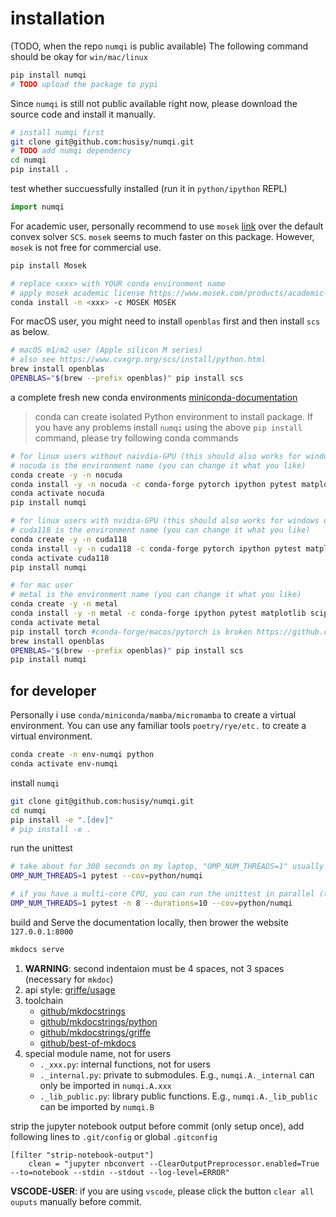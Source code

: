 # installation

(TODO, when the repo `numqi` is public available) The following command should be okay for `win/mac/linux`

```bash
pip install numqi
# TODO upload the package to pypi
```

Since `numqi` is still not public available right now, please download the source code and install it manually.

```bash
# install numqi first
git clone git@github.com:husisy/numqi.git
# TODO add numqi dependency
cd numqi
pip install .
```

test whether succuessfully installed (run it in `python/ipython` REPL)

```Python
import numqi
```

For academic user, personally recommend to use `mosek` [link](https://docs.mosek.com/latest/pythonapi/index.html) over the default convex solver `SCS`. `mosek` seems to much faster on this package. However, `mosek` is not free for commercial use.

```bash
pip install Mosek

# replace <xxx> with YOUR conda environment name
# apply mosek academic license https://www.mosek.com/products/academic-licenses/
conda install -n <xxx> -c MOSEK MOSEK
```

For macOS user, you might need to install `openblas` first and then install `scs` as below.

```bash
# macOS m1/m2 user (Apple silicon M series)
# also see https://www.cvxgrp.org/scs/install/python.html
brew install openblas
OPENBLAS="$(brew --prefix openblas)" pip install scs
```

a complete fresh new conda environments [miniconda-documentation](https://docs.conda.io/en/latest/miniconda.html)

> conda can create isolated Python environment to install package. If you have any problems install `numqi` using the above `pip install` command, please try following conda commands

```bash
# for linux users without naivdia-GPU (this should also works for windows user)
# nocuda is the environment name (you can change it what you like)
conda create -y -n nocuda
conda install -y -n nocuda -c conda-forge pytorch ipython pytest matplotlib scipy tqdm cvxpy
conda activate nocuda
pip install numqi

# for linux users with nvidia-GPU (this should also works for windows user)
# cuda118 is the environment name (you can change it what you like)
conda create -y -n cuda118
conda install -y -n cuda118 -c conda-forge pytorch ipython pytest matplotlib scipy tqdm cvxpy
conda activate cuda118
pip install numqi

# for mac user
# metal is the environment name (you can change it what you like)
conda create -y -n metal
conda install -y -n metal -c conda-forge ipython pytest matplotlib scipy requests tqdm cvxpy
conda activate metal
pip install torch #conda-forge/macos/pytorch is broken https://github.com/conda-forge/pytorch-cpu-feedstock/issues/180
brew install openblas
OPENBLAS="$(brew --prefix openblas)" pip install scs
pip install numqi
```

## for developer

Personally i use `conda/miniconda/mamba/micromamba` to create a virtual environment. You can use any familiar tools `poetry/rye/etc.` to create a virtual environment.

```bash
conda create -n env-numqi python
conda activate env-numqi
```

install `numqi`

```bash
git clone git@github.com:husisy/numqi.git
cd numqi
pip install -e ".[dev]"
# pip install -e .
```

run the unittest

```bash
# take about for 300 seconds on my laptop, "OMP_NUM_THREADS=1" usually runs faster (some unnecessay threads are disabled)
OMP_NUM_THREADS=1 pytest --cov=python/numqi

# if you have a multi-core CPU, you can run the unittest in parallel (take about 70 seconds on my laptop)
OMP_NUM_THREADS=1 pytest -n 8 --durations=10 --cov=python/numqi
```

build and Serve the documentation locally, then brower the website `127.0.0.1:8000`

```bash
mkdocs serve
```

1. **WARNING**: second indentaion must be 4 spaces, not 3 spaces (necessary for `mkdoc`)
2. api style: [griffe/usage](https://mkdocstrings.github.io/griffe/docstrings/)
3. toolchain
    * [github/mkdocstrings](https://github.com/mkdocstrings/mkdocstrings)
    * [github/mkdocstrings/python](https://github.com/mkdocstrings/python)
    * [github/mkdocstrings/griffe](https://github.com/mkdocstrings/griffe)
    * [github/best-of-mkdocs](https://github.com/mkdocs/best-of-mkdocs)
4. special module name, not for users
   * `._xxx.py`: internal functions, not for users
   * `._internal.py`: private to submodules. E.g., `numqi.A._internal` can only be imported in `numqi.A.xxx`
   * `._lib_public.py`: library public functions. E.g., `numqi.A._lib_public` can be imported by `numqi.B`

strip the jupyter notebook output before commit (only setup once), add following lines to `.git/config` or global `.gitconfig`

```text
[filter "strip-notebook-output"]
    clean = "jupyter nbconvert --ClearOutputPreprocessor.enabled=True --to=notebook --stdin --stdout --log-level=ERROR"
```

**VSCODE-USER**: if you are using `vscode`, please click the button `clear all ouputs` manually before commit.
